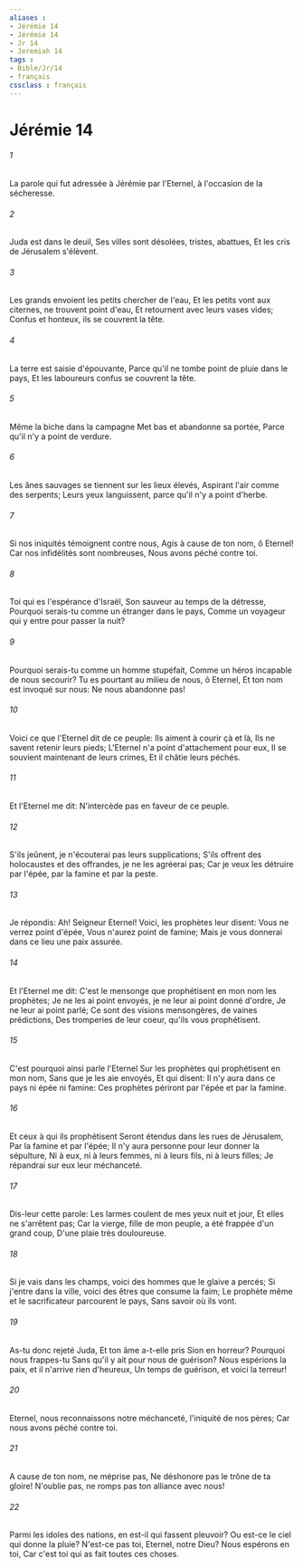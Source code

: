 ```yaml
---
aliases : 
- Jérémie 14
- Jérémie 14
- Jr 14
- Jeremiah 14
tags : 
- Bible/Jr/14
- français
cssclass : français
---
```


# Jérémie 14

###### 1
La parole qui fut adressée à Jérémie par l'Eternel, à l'occasion de la sécheresse.
###### 2
Juda est dans le deuil, Ses villes sont désolées, tristes, abattues, Et les cris de Jérusalem s'élèvent.
###### 3
Les grands envoient les petits chercher de l'eau, Et les petits vont aux citernes, ne trouvent point d'eau, Et retournent avec leurs vases vides; Confus et honteux, ils se couvrent la tête.
###### 4
La terre est saisie d'épouvante, Parce qu'il ne tombe point de pluie dans le pays, Et les laboureurs confus se couvrent la tête.
###### 5
Même la biche dans la campagne Met bas et abandonne sa portée, Parce qu'il n'y a point de verdure.
###### 6
Les ânes sauvages se tiennent sur les lieux élevés, Aspirant l'air comme des serpents; Leurs yeux languissent, parce qu'il n'y a point d'herbe.
###### 7
Si nos iniquités témoignent contre nous, Agis à cause de ton nom, ô Eternel! Car nos infidélités sont nombreuses, Nous avons péché contre toi.
###### 8
Toi qui es l'espérance d'Israël, Son sauveur au temps de la détresse, Pourquoi serais-tu comme un étranger dans le pays, Comme un voyageur qui y entre pour passer la nuit?
###### 9
Pourquoi serais-tu comme un homme stupéfait, Comme un héros incapable de nous secourir? Tu es pourtant au milieu de nous, ô Eternel, Et ton nom est invoqué sur nous: Ne nous abandonne pas!
###### 10
Voici ce que l'Eternel dit de ce peuple: Ils aiment à courir çà et là, Ils ne savent retenir leurs pieds; L'Eternel n'a point d'attachement pour eux, Il se souvient maintenant de leurs crimes, Et il châtie leurs péchés.
###### 11
Et l'Eternel me dit: N'intercède pas en faveur de ce peuple.
###### 12
S'ils jeûnent, je n'écouterai pas leurs supplications; S'ils offrent des holocaustes et des offrandes, je ne les agréerai pas; Car je veux les détruire par l'épée, par la famine et par la peste.
###### 13
Je répondis: Ah! Seigneur Eternel! Voici, les prophètes leur disent: Vous ne verrez point d'épée, Vous n'aurez point de famine; Mais je vous donnerai dans ce lieu une paix assurée.
###### 14
Et l'Eternel me dit: C'est le mensonge que prophétisent en mon nom les prophètes; Je ne les ai point envoyés, je ne leur ai point donné d'ordre, Je ne leur ai point parlé; Ce sont des visions mensongères, de vaines prédictions, Des tromperies de leur coeur, qu'ils vous prophétisent.
###### 15
C'est pourquoi ainsi parle l'Eternel Sur les prophètes qui prophétisent en mon nom, Sans que je les aie envoyés, Et qui disent: Il n'y aura dans ce pays ni épée ni famine: Ces prophètes périront par l'épée et par la famine.
###### 16
Et ceux à qui ils prophétisent Seront étendus dans les rues de Jérusalem, Par la famine et par l'épée; Il n'y aura personne pour leur donner la sépulture, Ni à eux, ni à leurs femmes, ni à leurs fils, ni à leurs filles; Je répandrai sur eux leur méchanceté.
###### 17
Dis-leur cette parole: Les larmes coulent de mes yeux nuit et jour, Et elles ne s'arrêtent pas; Car la vierge, fille de mon peuple, a été frappée d'un grand coup, D'une plaie très douloureuse.
###### 18
Si je vais dans les champs, voici des hommes que le glaive a percés; Si j'entre dans la ville, voici des êtres que consume la faim; Le prophète même et le sacrificateur parcourent le pays, Sans savoir où ils vont.
###### 19
As-tu donc rejeté Juda, Et ton âme a-t-elle pris Sion en horreur? Pourquoi nous frappes-tu Sans qu'il y ait pour nous de guérison? Nous espérions la paix, et il n'arrive rien d'heureux, Un temps de guérison, et voici la terreur!
###### 20
Eternel, nous reconnaissons notre méchanceté, l'iniquité de nos pères; Car nous avons péché contre toi.
###### 21
A cause de ton nom, ne méprise pas, Ne déshonore pas le trône de ta gloire! N'oublie pas, ne romps pas ton alliance avec nous!
###### 22
Parmi les idoles des nations, en est-il qui fassent pleuvoir? Ou est-ce le ciel qui donne la pluie? N'est-ce pas toi, Eternel, notre Dieu? Nous espérons en toi, Car c'est toi qui as fait toutes ces choses.
